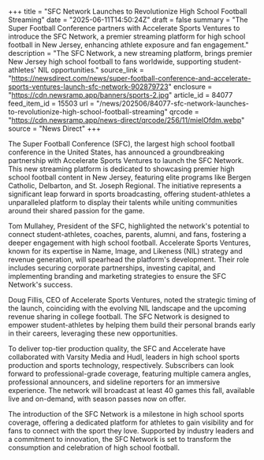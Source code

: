 +++
title = "SFC Network Launches to Revolutionize High School Football Streaming"
date = "2025-06-11T14:50:24Z"
draft = false
summary = "The Super Football Conference partners with Accelerate Sports Ventures to introduce the SFC Network, a premier streaming platform for high school football in New Jersey, enhancing athlete exposure and fan engagement."
description = "The SFC Network, a new streaming platform, brings premier New Jersey high school football to fans worldwide, supporting student-athletes' NIL opportunities."
source_link = "https://newsdirect.com/news/super-football-conference-and-accelerate-sports-ventures-launch-sfc-network-902879723"
enclosure = "https://cdn.newsramp.app/banners/sports-2.jpg"
article_id = 84077
feed_item_id = 15503
url = "/news/202506/84077-sfc-network-launches-to-revolutionize-high-school-football-streaming"
qrcode = "https://cdn.newsramp.app/news-direct/qrcode/256/11/mielOfdm.webp"
source = "News Direct"
+++

<p>The Super Football Conference (SFC), the largest high school football conference in the United States, has announced a groundbreaking partnership with Accelerate Sports Ventures to launch the SFC Network. This new streaming platform is dedicated to showcasing premier high school football content in New Jersey, featuring elite programs like Bergen Catholic, Delbarton, and St. Joseph Regional. The initiative represents a significant leap forward in sports broadcasting, offering student-athletes a unparalleled platform to display their talents while uniting communities around their shared passion for the game.</p><p>Tom Mullahey, President of the SFC, highlighted the network's potential to connect student-athletes, coaches, parents, alumni, and fans, fostering a deeper engagement with high school football. Accelerate Sports Ventures, known for its expertise in Name, Image, and Likeness (NIL) strategy and revenue generation, will spearhead the platform's development. Their role includes securing corporate partnerships, investing capital, and implementing branding and marketing strategies to ensure the SFC Network's success.</p><p>Doug Fillis, CEO of Accelerate Sports Ventures, noted the strategic timing of the launch, coinciding with the evolving NIL landscape and the upcoming revenue sharing in college football. The SFC Network is designed to empower student-athletes by helping them build their personal brands early in their careers, leveraging these new opportunities.</p><p>To deliver top-tier production quality, the SFC and Accelerate have collaborated with Varsity Media and Hudl, leaders in high school sports production and sports technology, respectively. Subscribers can look forward to professional-grade coverage, featuring multiple camera angles, professional announcers, and sideline reporters for an immersive experience. The network will broadcast at least 40 games this fall, available live and on-demand, with season passes now on offer.</p><p>The introduction of the SFC Network is a milestone in high school sports coverage, offering a dedicated platform for athletes to gain visibility and for fans to connect with the sport they love. Supported by industry leaders and a commitment to innovation, the SFC Network is set to transform the consumption and celebration of high school football.</p>
